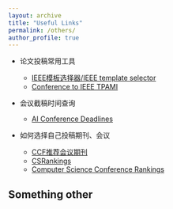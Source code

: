```yaml
---
layout: archive
title: "Useful Links"
permalink: /others/
author_profile: true
---
```

* 论文投稿常用工具
  * [IEEE模板选择器/IEEE template selector](https://template-selector.ieee.org/secure/templateSelector/publicationType)
  * [Conference to IEEE TPAMI](https://www.computer.org/csdl/journal/tp/write-for-us/15083?title=Author%20Information&periodical=IEEE%20Transactions%20on%20Pattern%20Analysis%20%26%20Machine%20Intelligence)
    
* 会议截稿时间查询
  * [AI Conference Deadlines](https://aideadlin.es/?sub=ML,CV,CG,NLP,RO,SP,DM)
    
* 如何选择自己投稿期刊、会议
  * [CCF推荐会议期刊](https://www.ccf.org.cn/Academic_Evaluation/AI/) 
  * [CSRankings](https://csrankings.org/#/index?all&us)
  * [Computer Science Conference Rankings](http://webdocs.cs.ualberta.ca/~zaiane/htmldocs/ConfRanking.html)

  
## Something other

